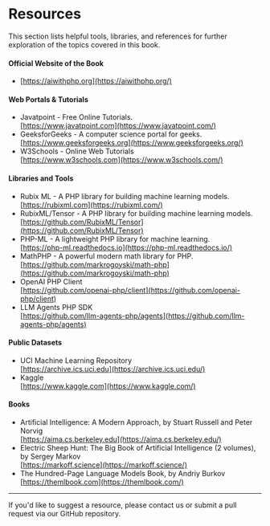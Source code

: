 # Resources

This section lists helpful tools, libraries, and references for further exploration of the topics covered in this book.

#### Official Website of the Book

* [https://aiwithphp.org](https://aiwithphp.org/)

#### Web Portals & Tutorials

* Javatpoint - Free Online Tutorials.\
  [https://www.javatpoint.com](https://www.javatpoint.com/)
* GeeksforGeeks - A computer science portal for geeks.\
  [https://www.geeksforgeeks.org](https://www.geeksforgeeks.org/)
* W3Schools - Online Web Tutorials\
  [https://www.w3schools.com](https://www.w3schools.com/)

#### Libraries and Tools

* Rubix ML - A PHP library for building machine learning models.\
  [https://rubixml.com](https://rubixml.com/)
* RubixML/Tensor - A PHP library for building machine learning models.\
  [https://github.com/RubixML/Tensor](https://github.com/RubixML/Tensor)
* PHP-ML - A lightweight PHP library for machine learning.\
  [https://php-ml.readthedocs.io](https://php-ml.readthedocs.io/)
* MathPHP - A powerful modern math library for PHP.\
  [https://github.com/markrogoyski/math-php](https://github.com/markrogoyski/math-php)
* OpenAI PHP Client\
  [https://github.com/openai-php/client](https://github.com/openai-php/client)
* LLM Agents PHP SDK\
  [https://github.com/llm-agents-php/agents](https://github.com/llm-agents-php/agents)

#### Public Datasets

* UCI Machine Learning Repository\
  [https://archive.ics.uci.edu](https://archive.ics.uci.edu/)
* Kaggle\
  [https://www.kaggle.com](https://www.kaggle.com/)

#### Books

* Artificial Intelligence: A Modern Approach, by Stuart Russell and Peter Norvig\
  [https://aima.cs.berkeley.edu](https://aima.cs.berkeley.edu/)
* Electric Sheep Hunt: The Big Book of Artificial Intelligence (2 volumes), by Sergey Markov\
  [https://markoff.science](https://markoff.science/)
* The Hundred-Page Language Models Book, by Andriy Burkov\
  [https://themlbook.com](https://themlbook.com/)

***

If you'd like to suggest a resource, please contact us or submit a pull request via our GitHub repository.
